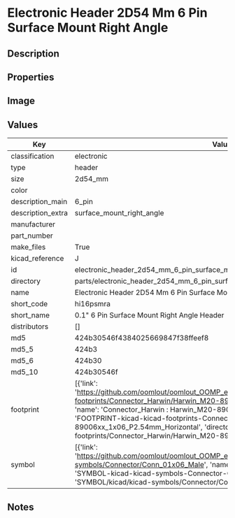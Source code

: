 # Electronic Header 2D54 Mm 6 Pin Surface Mount Right Angle

## Description

## Properties


## Image


## Values

| Key | Value |
| --- | --- |
| classification | electronic |
| type | header |
| size | 2d54_mm |
| color |  |
| description_main | 6_pin |
| description_extra | surface_mount_right_angle |
| manufacturer |  |
| part_number |  |
| make_files | True |
| kicad_reference | J |
| id | electronic_header_2d54_mm_6_pin_surface_mount_right_angle |
| directory | parts/electronic_header_2d54_mm_6_pin_surface_mount_right_angle |
| name | Electronic Header 2D54 Mm 6 Pin Surface Mount Right Angle |
| short_code | hi16psmra |
| short_name | 0.1" 6 Pin Surface Mount Right Angle Header |
| distributors | [] |
| md5 | 424b30546f4384025669847f38ffeef8 |
| md5_5 | 424b3 |
| md5_6 | 424b30 |
| md5_10 | 424b30546f |
| footprint | [{'link': 'https://github.com/oomlout/oomlout_OOMP_eda_V2/tree/main/FOOTPRINT/kicad/kicad-footprints/Connector_Harwin/Harwin_M20-89006xx_1x06_P2.54mm_Horizontal', 'name': 'Connector_Harwin : Harwin_M20-89006xx_1x06_P2.54mm_Horizontal', 'id': 'FOOTPRINT-kicad-kicad-footprints-Connector_Harwin-Harwin_M20-89006xx_1x06_P2.54mm_Horizontal', 'directory': 'FOOTPRINT/kicad/kicad-footprints/Connector_Harwin/Harwin_M20-89006xx_1x06_P2.54mm_Horizontal/'}] |
| symbol | [{'link': 'https://github.com/oomlout/oomlout_OOMP_eda_V2/tree/main/SYMBOL/kicad/kicad-symbols/Connector/Conn_01x06_Male', 'name': 'Connector : Conn_01x06_Male', 'id': 'SYMBOL-kicad-kicad-symbols-Connector-Conn_01x06_Male', 'directory': 'SYMBOL/kicad/kicad-symbols/Connector/Conn_01x06_Male/'}] |

## Notes

